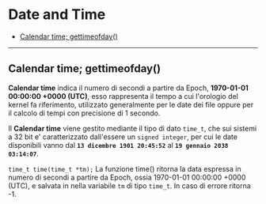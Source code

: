 # Date and Time

* [Calendar time; gettimeofday()](#headDT1)

---

## <a name="headDT1"></a>Calendar time; gettimeofday()

__Calendar time__ indica il numero di secondi a partire da Epoch, 
__1970-01-01 00:00:00 +0000 (UTC)__, esso rappresenta il tempo a cui l'orologio del kernel 
fa riferimento, utilizzato generalmente per le date dei file oppure per il 
calcolo di tempi con precisione di 1 secondo.

Il __Calendar time__ viene gestito mediante il tipo di dato `time_t`, che sui
sistemi a 32 bit e' caratterizzato dall'essere un `signed integer`, per cui le
date disponibili vanno dal __`13 dicembre 1901 20:45:52`__ al 
__`19 gennaio 2038 03:14:07`__.

`time_t time(time_t *tm);`
La funzione time() ritorna la data espressa in numero di secondi a partire da 
Epoch, ossia 1970-01-01 00:00:00 +0000 (UTC), e salvata in nella variabile `tm`
di tipo `time_t`. In caso di errore ritorna -1.
